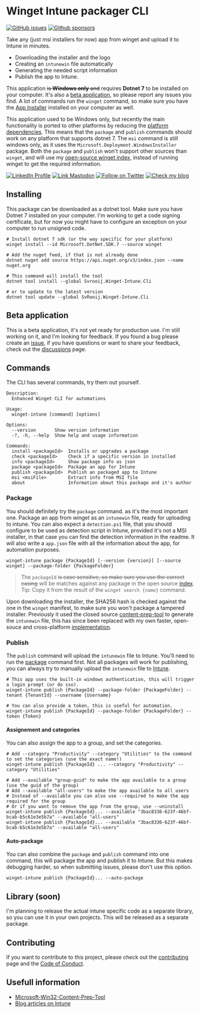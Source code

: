 # Winget Intune packager CLI

[![GitHub issues](https://img.shields.io/github/issues/svrooij/wingetintune?style=for-the-badge)](https://github.com/svrooij/WingetIntune/issues)
[![Github sponsors](https://img.shields.io/github/sponsors/svrooij?style=for-the-badge&logo=github&logoColor=white)](https://github.com/sponsors/svrooij)

Take any (just msi installers for now) app from winget and upload it to Intune in minutes.

- Downloading the installer and the logo
- Creating an `intunewin` file automatically
- Generating the needed script information
- Publish the app to Intune.

This application ~~is **Windows only** and~~ requires **Dotnet 7** to be installed on your computer. It's also a [beta application](#beta-application), so please report any issues you find.
A lot of commands run the `winget` command, so make sure you have the [App Installer](https://www.microsoft.com/p/app-installer/9nblggh4nns1) installed on your computer as well.

This application used to be Windows only, but recently the main functionality is ported to other platforms by reducing the [platform dependencies](https://svrooij.io/2023/10/24/create-intunewin-file/). This means that the `package` and `publish` commands should work on any platform that supports dotnet 7. The `msi` command is still windows only, as it uses the `Microsoft.Deployment.WindowsInstaller` package. Both the `package` and `publish` won't support other sources than `winget`, and will use my [open-source winget index](https://github.com/svrooij/winget-pkgs-index/), instead of running winget to get the required information.

[![LinkedIn Profile][badge_linkedin]][link_linkedin]
[![Link Mastodon][badge_mastodon]][link_mastodon]
[![Follow on Twitter][badge_twitter]][link_twitter]
[![Check my blog][badge_blog]][link_blog]

## Installing

This package can be downloaded as a dotnet tool. Make sure you have Dotnet 7 installed on your computer.
I'm working to get a code signing certificate, but for now you might have to configure an exception on your computer to run unsigned code.

```Shell
# Install dotnet 7 sdk (or the way specific for your platform)
winget install --id Microsoft.DotNet.SDK.7 --source winget

# Add the nuget feed, if that is not already done
dotnet nuget add source https://api.nuget.org/v3/index.json --name nuget.org

# This command will install the tool
dotnet tool install --global Svrooij.Winget-Intune.Cli

# or to update to the latest version
dotnet tool update --global SvRooij.Winget-Intune.Cli

```

## Beta application

This is a beta application, it's not yet ready for production use. I'm still working on it, and I'm looking for feedback.
If you found a bug please create an [issue](https://github.com/svrooij/WingetIntune/issues/new/choose), if you have questions or want to share your feedback, check out the [discussions](https://github.com/svrooij/WingetIntune/discussions) page.

## Commands

The CLI has several commands, try them out yourself.

```Shell
Description:
  Enhanced Winget CLI for automations

Usage:
  winget-intune [command] [options]

Options:
  --version       Show version information
  -?, -h, --help  Show help and usage information

Commands:
  install <packageId>  Installs or upgrades a package
  check <packageId>    Check if a specific version in installed
  info <packageId>     Show package info as json
  package <packageId>  Package an app for Intune
  publish <packageId>  Publish an packaged app to Intune
  msi <msiFile>        Extract info from MSI file
  about                Information about this package and it's author
```

### Package

You should definitely try the `package` command. as it's the most important one. Package an app from winget as an `intunewin` file, ready for uploading to intune.
You can also expect a `detection.ps1` file, that you should configure to be used as detection script in Intune, provided it's not a MSI installer, in that case you can find the detection information in the readme.
It will also write a `app.json` file with all the information about the app, for automation purposes.

```Shell
winget-intune package {PackageId} [--version {version}] [--source winget] --package-folder {PackageFolder}
```

> The `packageId` ~~is case sensitive, so make sure you use the correct casing~~ will be matches against any package in the open source [index](https://github.com/svrooij/winget-pkgs-index). Tip: Copy it from the result of the `winget search {name}` command.

Upon downloading the installer, the SHA256 hash is checked against the one in the `winget` manifest, to make sure you won't package a tampered installer.
Previously it used the closed source [content-prep-tool](https://github.com/Microsoft/Microsoft-Win32-Content-Prep-Tool) to generate the `intunewin` file, this has since been replaced with my own faster, open-souce and cross-platform [implementation](https://github.com/Svrooij/ContentPrep).

### Publish

The `publish` command will upload the `intunewin` file to Intune. You'll need to run the [package](#package) command first.
Not all packages will work for publishing, you can always try to manually upload the `intunewin` file to [Intune](https://endpoint.microsoft.com/#view/Microsoft_Intune_DeviceSettings/AppsWindowsMenu/~/windowsApps).

```Shell
# This app uses the built-in windows authentication, this will trigger a login prompt (or do sso).
winget-intune publish {PackageId} --package-folder {PackageFolder} --tenant {TenantId} --username {Username}

# You can also provide a token, this is useful for automation.
winget-intune publish {PackageId} --package-folder {PackageFolder} --token {Token}
```

#### Assignement and categories

You can also assign the app to a group, and set the categories.

```Shell
# Add --category "Productivity" --category "Utilities" to the command to set the categories (use the exact name!)
winget-intune publish {PackageId} ... --category "Productivity" --category "Utilities"

# Add --available "group-guid" to make the app available to a group (use the guid of the group)
# Add --available "all-users" to make the app available to all users
# Instead of --available you can also use --required to make the app required for the group
# Or if you want to remove the app from the group, use --uninstall
winget-intune publish {PackageId}... --available "3bac8336-623f-46bf-bcab-b5c61e3e5b7a" --available "all-users"
winget-intune publish {PackageId}... --available "3bac8336-623f-46bf-bcab-b5c61e3e5b7a" --available "all-users"
```

#### Auto-package

You can also combine the `package` and `publish` command into one command, this will package the app and publish it to Intune. But this makes debugging harder, so when submitting issues, please don't use this option.

```Shell
winget-intune publish {PackageId}... --auto-package
```

## Library (soon)

I'm planning to release the actual intune specific code as a separate library, so you can use it in your own projects. This will be released as a separate package.

## Contributing

If you want to contribute to this project, please check out the [contributing](https://github.com/svrooij/WingetIntune/blob/main/CONTRIBUTING.md) page and the [Code of Conduct](https://github.com/svrooij/WingetIntune/blob/main/CODE_OF_CONDUCT.md).

## Usefull information

- [Microsoft-Win32-Content-Prep-Tool](https://github.com/microsoft/Microsoft-Win32-Content-Prep-Tool)
- [Blog articles on Intune](https://svrooij.io/tags/intune/)

[badge_blog]: https://img.shields.io/badge/blog-svrooij.io-blue?style=for-the-badge
[badge_linkedin]: https://img.shields.io/badge/LinkedIn-stephanvanrooij-blue?style=for-the-badge&logo=linkedin
[badge_mastodon]: https://img.shields.io/mastodon/follow/109502876771613420?domain=https%3A%2F%2Fdotnet.social&label=%40svrooij%40dotnet.social&logo=mastodon&logoColor=white&style=for-the-badge
[badge_twitter]: https://img.shields.io/twitter/follow/svrooij?logo=twitter&style=for-the-badge
[link_blog]: https://svrooij.io/
[link_linkedin]: https://www.linkedin.com/in/stephanvanrooij
[link_mastodon]: https://dotnet.social/@svrooij
[link_twitter]: https://twitter.com/svrooij